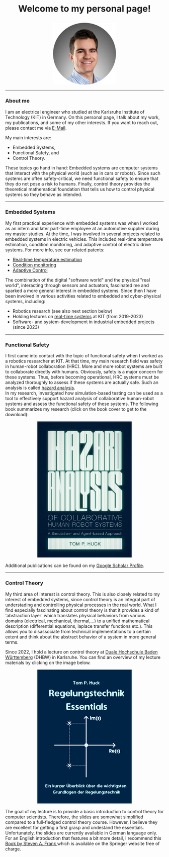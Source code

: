 <h1>
  <p align="center">
    Welcome to my personal page!
  </p>
</h1>

<p align="center">
  <img src="images/resized_image.png" alt="profile" width="200"/>
</p>
<hr/>

### About me  
I am an electrical engineer who studied at the Karlsruhe Institute of Technology (KIT) in Germany. On this personal page, I talk about my work, my publications, and some of my other interests. If you want to reach out, please contact me via [E-Mail](mailto:hucktm@gmail.com).  

My main interests are:  
- Embedded Systems,  
- Functional Safety, and  
- Control Theory.  

These topics go hand in hand: Embedded systems are computer systems that interact with the physical world (such as in cars or robots). Since such systems are often safety-critical, we need functional safety to ensure that they do not pose a risk to humans. Finally, control theory provides the theoretical mathematical foundation that tells us how to control physical systems so they behave as intended.  
<hr/>

### Embedded Systems
My first practical experience with embedded systems was when I worked as an intern and later part-time employee at an automotive supplier during my master studies. At the time, I was involved in several projects related to embedded systems in electric vehicles. This included real-time temperature estimation, condition monitoring, and adaptive control of electric drive systems. For more info, see our related patents: 
- [Real-time temperature estimation](https://patents.google.com/patent/US11971314B2/enC)
- [Condition monitoring](https://patents.google.com/patent/US11575340B2/en)
- [Adaptive Control](https://register.dpma.de/DPMAregister/pat/register?AKZ=1020181038313)

The combination of the digital "software world" and the physical "real world", interacting through sensors and actuators, fascinated me and sparked a more general interest in embedded systems. Since then I have been involved in various activities related to embedded and cyber-physical systems, including:
- Robotics research (see also next section below)
- Holding lectures on [real-time systems](https://ipr.iar.kit.edu/lehrangebote_3805.php) at KIT (from 2019-2023)
- Software- and system-development in industrial embedded projects (since 2023)

<hr/>


### Functional Safety
I first came into contact with the topic of functional safety when I worked as a 
robotics researcher at KIT. At that time, my main research field was safety in 
human-robot collaboration (HRC). More and more robot systems are built to collaborate 
directly with humans. Obviously, safety is a major concern for these systems. 
Thus, before becoming operational, HRC systems must be analyzed thoroughly to assess if these
systems are actually safe. Such an analysis is called
[hazard analysis](https://en.wikipedia.org/wiki/Hazard_analysis).<br>
In my research, investigated how simulation-based testing can be used as a tool to effectively
support hazard analysis of collaborative human-robot systems and assess the functional safety 
of these systems. The following book summarizes my research (click on the book cover to get to the download):

<p align="center">
  <a href="https://github.com/tom-p-huck/mypage/blob/96352798ce75e331495093c93fd4895c22e52419/Huck_Ebook_compressed.pdf">
    <img src="images/bookcover.PNG" alt="drawing" width="300"/>
  </a>
</p>

Additional publications can be found on my [Google Scholar Profile](https://scholar.google.com/citations?user=gdPyPDwAAAAJ&hl=en&oi=ao).

<hr/>

### Control Theory
My third area of interest is control theory. This is also closely related to my interest of embedded systems,
since control theory is an integral part of understading and controlling physical processes in the real world. What I find especially
fascinating about control theory is that it provides a kind of 'abstraction layer' which translates physical behaviors from various domains (electrical, mechanical, thermal,...) to a unified mathematical description (differential equations, laplace transfer functions etc.). This allows you to disassociate from technical implementations to a certain extent and think about the abstract behavior of a system in more general terms.<br>

Since 2022, I hold a lecture on control theory at [Duale Hochschule Baden Württemberg](https://www.karlsruhe.dhbw.de/en/general/about-dhbw-karlsruhe.html) (DHBW) in Karlsruhe.
You can find an overview of my lecture materials by clicking on the image below.

<p align="center">
  <a href="https://github.com/tom-p-huck/regelungstechnik-dhbw-2024">
    <img src="images/Title.png" alt="coverimage_lectureslides" width="300"/>
  </a>
</p>

The goal of my lecture is to provide a basic introduction to control theory for computer scientists. Therefore, the slides are somewhat
simplified compared to a full-fledged control theory course. However, I believe they are excellent for getting a first grasp
and undestand the essentials. Unfortunately, the slides are currently available in German language only. For an English introduction that features a bit more detail, I recommend this [Book by Steven A. Frank ](https://link.springer.com/book/10.1007/978-3-319-91707-8) which is available on the Springer website free of charge.

